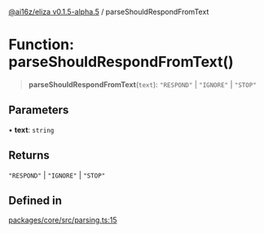 [@ai16z/eliza v0.1.5-alpha.5](../index.md) / parseShouldRespondFromText

# Function: parseShouldRespondFromText()

> **parseShouldRespondFromText**(`text`): `"RESPOND"` \| `"IGNORE"` \| `"STOP"`

## Parameters

• **text**: `string`

## Returns

`"RESPOND"` \| `"IGNORE"` \| `"STOP"`

## Defined in

[packages/core/src/parsing.ts:15](https://github.com/DamoclesLabs/NyxAgent/blob/main/packages/core/src/parsing.ts#L15)
